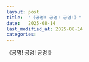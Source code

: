 ```yaml
---
layout: post
title:  "《공명! 공명! 공명!》"
date:   2025-08-14
last_modified_at: 2025-08-14
categories:
---
```


《공명! 공명! 공명!》
